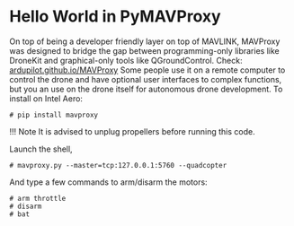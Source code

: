 # Hello World in PyMAVProxy

On top of being a developer friendly layer on top of MAVLINK, MAVProxy was designed to bridge the gap between programming-only libraries like DroneKit and graphical-only tools like QGroundControl. Check: [ardupilot.github.io/MAVProxy](http://ardupilot.github.io/MAVProxy/html/index.html) Some people use it on a remote computer to control the drone and have optional user interfaces to complex functions, but you an use on the drone itself for autonomous drone development. To install on Intel Aero:

```console
# pip install mavproxy
```
!!! Note
    It is advised to unplug propellers before running this code.

Launch the shell,
```console
# mavproxy.py --master=tcp:127.0.0.1:5760 --quadcopter
```
And type a few commands to arm/disarm the motors:
```console
# arm throttle
# disarm
# bat
```

